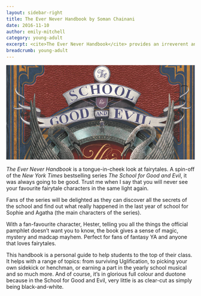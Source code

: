 ```yaml
---
layout: sidebar-right
title: The Ever Never Handbook by Soman Chainani
date: 2016-11-10
author: emily-mitchell
category: young-adult
excerpt: <cite>The Ever Never Handbook</cite> provides an irreverent and imaginative take on fairytales.
breadcrumb: young-adult
---
```


![The Ever Never Handbook](/images/featured/featured-ever-never.jpg)

<cite>The Ever Never Handbook</cite> is a tongue-in-cheek look at fairytales. A spin-off of the <cite>New York Times</cite> bestselling series <cite>The School for Good and Evil</cite>, it was always going to be good. Trust me when I say that you will never see your favourite fairytale characters in the same light again.

Fans of the series will be delighted as they can discover all the secrets of the school and find out what really happened in the last year of school for Sophie and Agatha (the main characters of the series).

With a fan-favourite character, Hester, telling you all the things the official pamphlet doesn’t want you to know, the book gives a sense of magic, mystery and madcap mayhem. Perfect for fans of fantasy YA and anyone that loves fairytales.

This handbook is a personal guide to help students to the top of their class. It helps with a range of topics: from surviving Uglification, to picking your own sidekick or henchman, or earning a part in the yearly school musical and so much more. And of course, it’s in glorious full colour and duotone because in the School for Good and Evil, very little is as clear-cut as simply being black-and-white.
